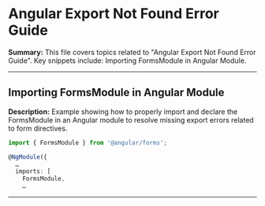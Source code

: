 # Angular Export Not Found Error Guide

**Summary:** This file covers topics related to "Angular Export Not Found Error Guide". Key snippets include: Importing FormsModule in Angular Module.

---

## Importing FormsModule in Angular Module

**Description:** Example showing how to properly import and declare the FormsModule in an Angular module to resolve missing export errors related to form directives.

```typescript
import { FormsModule } from '@angular/forms';

@NgModule({
  …
  imports: [
    FormsModule,
    …

```

---